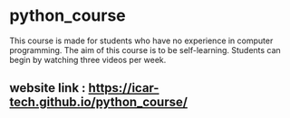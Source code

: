 # python_course
This course is made for students who have no experience in computer programming. The aim of this course is to be self-learning. Students can begin by watching three videos per week.

## website link : https://icar-tech.github.io/python_course/
